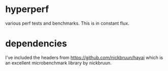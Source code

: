 # hyperperf
various perf tests and benchmarks. This is in constant flux.

# dependencies
I've included the headers from https://github.com/nickbruun/hayai which is an excellent microbenchmark library by nickbruun. 
